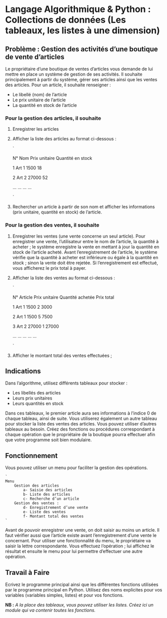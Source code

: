 # Langage Algorithmique & Python : Collections de données (Les tableaux, les listes à une dimension)

## Problème : Gestion des activités d’une boutique de vente d’articles

Le propriétaire d’une boutique de ventes d’articles vous demande de lui mettre en place un système de gestion de ses activités.
Il souhaite principalement à partir du système, gérer ses articles ainsi que les ventes des articles.
Pour un article, il souhaite renseigner :

- Le libellé (nom) de l’article
- Le prix unitaire de l’article
- La quantité en stock de l’article

### Pour la gestion des articles, il souhaite

1. Enregistrer les articles

2. Afficher la liste des articles au format ci-dessous :

    `

    N°  Nom     Prix unitaire   Quantité en stock

    1   Art 1   1500            18

    2   Art 2   27000           52

    …   …       …               …

    `

3. Rechercher un article à partir de son nom et afficher les informations (prix unitaire, quantité en stock) de l’article.

### Pour la gestion des ventes, il souhaite

1. Enregistrer les ventes (une vente concerne un seul article).
Pour enregistrer une vente, l’utilisateur entre le nom de l’article, la quantité à acheter ; le système enregistre la vente en mettant à jour la quantité en stock de l’article acheté.
Avant l’enregistrement de l’article, le système vérifie que la quantité à acheter est inférieure ou égale à la quantité en stock ; sinon la vente doit être rejetée.
Si l’enregistrement est effectué, vous afficherez le prix total à payer.

2. Afficher la liste des ventes au format ci-dessous :

    `

    N°  Article     Prix unitaire   Quantité achetée    Prix total

    1   Art 1       1500            2                   3000

    2   Art 1       1500            5                   7500

    3   Art 2       27000           1                   27000

    …   …           …               …                   …

    `

3. Afficher le montant total des ventes effectuées ;

## Indications

Dans l’algorithme, utilisez différents tableaux pour stocker :

- Les libellés des articles
- Leurs prix unitaires
- Leurs quantités en stock

Dans ces tableaux, le premier article aura ses informations à l’indice 0 de chaque tableau, ainsi de suite.
Vous utiliserez également un autre tableau pour stocker la liste des ventes des articles.
Vous pouvez utiliser d’autres tableaux au besoin.
Créez des fonctions ou procédures correspondant à chaque opération que le propriétaire de la boutique pourra effectuer afin que votre programme soit bien modulaire.

## Fonctionnement

Vous pouvez utiliser un menu pour faciliter la gestion des opérations.

    `
    Menu
        Gestion des articles
            a- Saisie des articles
            b- Liste des articles
            c- Recherche d’un article
        Gestion des ventes :
            d- Enregistrement d’une vente
            e- Liste des ventes
            f- Montant total des ventes
    `

Avant de pouvoir enregistrer une vente, on doit saisir au moins un article. Il faut vérifier aussi que l’article existe avant l’enregistrement d’une vente le concernant.
Pour utiliser une fonctionnalité du menu, le propriétaire va saisir la lettre correspondante. Vous effectuez l’opération ; lui affichez le résultat et ensuite le menu pour lui permettre d’effectuer une autre opération.

## Travail à Faire

Ecrivez le programme principal ainsi que les différentes fonctions utilisées par le programme principal en Python.
Utilisez des noms explicites pour vos variables (variables simples, listes) et pour vos fonctions.

**NB :** _A la place des tableaux, vous pouvez utiliser les listes. Créez ici un module qui va contenir toutes les fonctions._
